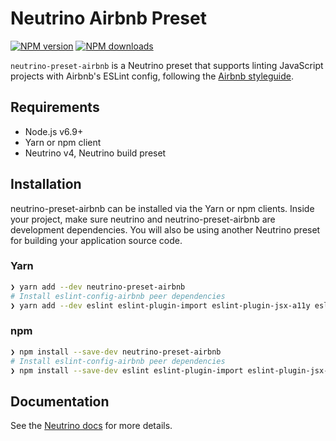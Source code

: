 # Neutrino Airbnb Preset
[![NPM version][npm-image]][npm-url] [![NPM downloads][npm-downloads]][npm-url]

`neutrino-preset-airbnb` is a Neutrino preset that supports linting JavaScript projects with Airbnb's ESLint
config, following the [Airbnb styleguide](https://github.com/airbnb/javascript).

## Requirements

* Node.js v6.9+
* Yarn or npm client
* Neutrino v4, Neutrino build preset

## Installation

neutrino-preset-airbnb can be installed via the Yarn or npm clients. Inside your project, make sure 
neutrino and neutrino-preset-airbnb are development dependencies. You will also be using another 
Neutrino preset for building your application source code.

### Yarn

```bash
❯ yarn add --dev neutrino-preset-airbnb
# Install eslint-config-airbnb peer dependencies
❯ yarn add --dev eslint eslint-plugin-import eslint-plugin-jsx-a11y eslint-plugin-react
```

### npm

```bash
❯ npm install --save-dev neutrino-preset-airbnb 
# Install eslint-config-airbnb peer dependencies
❯ npm install --save-dev eslint eslint-plugin-import eslint-plugin-jsx-a11y eslint-plugin-react
```

## Documentation

See the [Neutrino docs](https://neutrino.js.org/presets/neutrino-preset-airbnb-base/)
for more details.

[npm-image]: https://img.shields.io/npm/v/neutrino-preset-airbnb.svg
[npm-downloads]: https://img.shields.io/npm/dt/neutrino-preset-airbnb.svg
[npm-url]: https://npmjs.org/package/neutrino-preset-airbnb